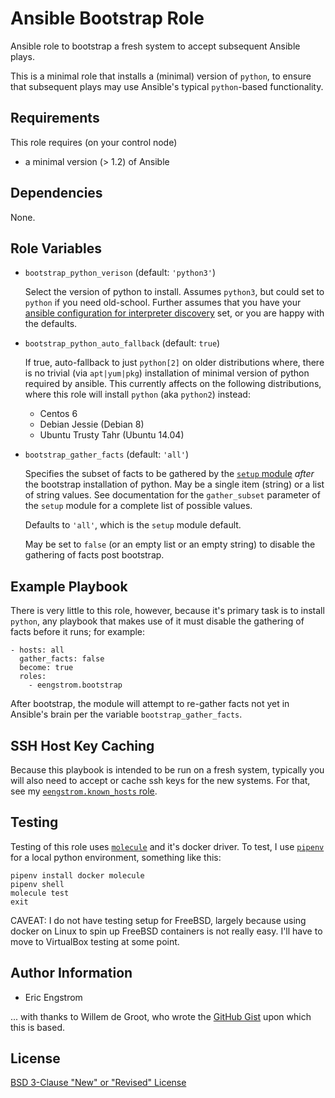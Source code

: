 # Ansible Bootstrap Role

Ansible role to bootstrap a fresh system to accept subsequent Ansible plays.

This is a minimal role that installs a (minimal) version of `python`,
to ensure that subsequent plays may use Ansible's typical `python`-based functionality.

## Requirements

This role requires (on your control node)
 - a minimal version (> 1.2) of Ansible

## Dependencies

None.

## Role Variables

* `bootstrap_python_verison` (default: `'python3'`)

  Select the version of python to install.
  Assumes `python3`, but could set to `python` if you need old-school.  Further assumes that you have your [ansible configuration for interpreter discovery](https://docs.ansible.com/ansible/latest/reference_appendices/interpreter_discovery.html) set, or you are happy with the defaults.

* `bootstrap_python_auto_fallback` (default: `true`)

  If true, auto-fallback to just `python[2]` on older distributions where, there is no trivial (via `apt|yum|pkg`) installation of minimal version of python required by ansible.  This currently affects on the following distributions, where this role will install `python` (aka `python2`) instead:

    - Centos 6
    - Debian Jessie (Debian 8)
    - Ubuntu Trusty Tahr (Ubuntu 14.04)

* `bootstrap_gather_facts` (default: `'all'`)

  Specifies the subset of facts to be gathered by the [`setup` module](https://docs.ansible.com/ansible/latest/modules/setup_module.html) *after* the bootstrap installation of python.  May be a single item (string) or a list of string values. See documentation for the `gather_subset` parameter of the `setup` module for a complete list of possible values.

  Defaults to `'all'`, which is the `setup` module default.

  May be set to `false` (or an empty list or an empty string) to disable the gathering of facts post bootstrap.

## Example Playbook

There is very little to this role, however, because it's primary task is to install `python`, any playbook that makes use of it must disable the gathering of facts before it runs; for example:

    - hosts: all
      gather_facts: false
      become: true
      roles:
        - eengstrom.bootstrap

After bootstrap, the module will attempt to re-gather facts not yet in Ansible's brain per the variable `bootstrap_gather_facts`.

## SSH Host Key Caching

Because this playbook is intended to be run on a fresh system, typically you will also need to accept or cache ssh keys for the new systems.  For that, see my [`eengstrom.known_hosts` role](https://github.com/eengstrom/ansible-role-known-hosts).

## Testing

Testing of this role uses [`molecule`](https://molecule.readthedocs.io/en/latest/index.html) and it's docker driver.  To test, I use [`pipenv`](https://pipenv.readthedocs.io/en/latest/) for a local python environment, something like this:

    pipenv install docker molecule
    pipenv shell
    molecule test
    exit

CAVEAT: I do not have testing setup for FreeBSD, largely because using docker on Linux to spin up FreeBSD containers is not really easy.  I'll have to move to VirtualBox testing at some point.

## Author Information

- Eric Engstrom

... with thanks to Willem de Groot, who wrote the [GitHub Gist](https://gist.github.com/gwillem/4ba393dceb55e5ae276a87300f6b8e6f) upon which this is based.

## License

[BSD 3-Clause "New" or "Revised" License](https://spdx.org/licenses/BSD-3-Clause.html)
